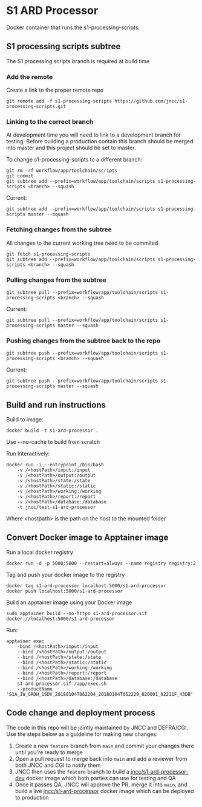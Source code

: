 S1 ARD Processor
================

Docker container that runs the s1-processing-scripts.

S1 processing scripts subtree
--------------------
The S1 processing scripts branch is required at build time

### Add the remote
Create a link to the proper remote repo

    git remote add -f s1-processing-scripts https://github.com/jncc/s1-processing-scripts.git


### Linking to the correct branch
At development time you will need to link to a development branch for testing.
Before building a production contain this branch should be merged into master and this project should be set to master.

To change s1-processing-scripts to a different branch:

    git rm -rf workflow/app/toolchain/scripts
    git commit
    git subtree add --prefix=workflow/app/toolchain/scripts s1-processing-scripts <branch> --squash

Current:

    git subtree add --prefix=workflow/app/toolchain/scripts s1-processing-scripts master --squash

### Fetching changes from the subtree

All changes to the current working tree need to be commited

    git fetch s1-processing-scripts
    git subtree add --prefix=workflow/app/toolchain/scripts s1-processing-scripts <branch> --squash

### Pulling changes from the subtree

    git subtree pull --prefix=workflow/app/toolchain/scripts s1-processing-scripts <branch> --squash

Current:

    git subtree pull --prefix=workflow/app/toolchain/scripts s1-processing-scripts master --squash

### Pushing changes from the subtree back to the repo

    git subtree push --prefix=workflow/app/toolchain/scripts s1-processing-scripts <branch> --squash

Current:

    git subtree push --prefix=workflow/app/toolchain/scripts s1-processing-scripts master --squash


Build and run instructions
--------------------------

Build to image:

    docker build -t s1-ard-processor .

Use --no-cache to build from scratch

Run Interactively:

    docker run -i --entrypoint /bin/bash 
        -v /<hostPath>/input:/input 
        -v /<hostPath>/output:/output 
        -v /<hostPath>/state:/state 
        -v /<hostPath>/static:/static 
        -v /<hostPath>/working:/working
        -v /<hostPath>/report:/report 
        -v /<hostPath>/database:/database  
        -t jncc/test-s1-ard-processor 

Where \<hostpath> is the path on the host to the mounted folder

Convert Docker image to Apptainer image
-----------------------------------------

Run a local docker registry
	
    docker run -d -p 5000:5000 --restart=always --name registry registry:2

Tag and push your docker image to the registry

    docker tag s1-ard-processor localhost:5000/s1-ard-processor
    docker push localhost:5000/s1-ard-processor

Build an apptainer image using your Docker image

    sudo apptainer build --no-https s1-ard-processor.sif docker://localhost:5000/s1-ard-processor

Run:

    apptainer exec
        -bind /<hostPath>/input:/input 
        --bind /<hostPath>/output:/output 
        --bind /<hostPath>/state:/state 
        --bind /<hostPath>/static:/static 
        --bind /<hostPath>/working:/working 
        --bind /<hostPath>/report:/report 
        --bind /<hostPath>/database:/database 
        s1-ard-processor.sif /app/exec.sh
        --productName 'S1A_IW_GRDH_1SDV_20180104T062204_20180104T062229_020001_02211F_43DB'

Code change and deployment process
----------------------------------

The code in this repo will be jointly maintained by JNCC and DEFRA/CGI. Use the steps below as a guideline for making new changes:

1. Create a new `feature` branch from `main` and commit your changes there until you're ready to merge
2. Open a pull request to merge back into `main` and add a reviewer from both JNCC and CGI to notify them
3. JNCC then uses the `feature` branch to build a [jncc/s1-ard-processor-dev](https://hub.docker.com/r/jncc/s1-ard-processor-dev) docker image which both parties can use for testing and QA
4. Once it passes QA, JNCC will approve the PR, merge it into `main`, and build a live [jncc/s1-ard-processor](https://hub.docker.com/r/jncc/s1-ard-processor) docker image which can be deployed to production

